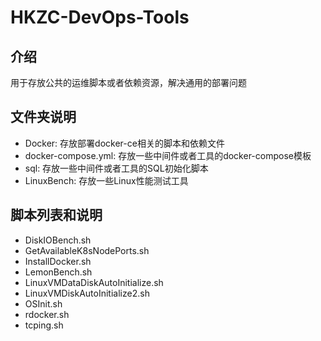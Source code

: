 # HKZC-DevOps-Tools

## 介绍

用于存放公共的运维脚本或者依赖资源，解决通用的部署问题

## 文件夹说明

* Docker: 存放部署docker-ce相关的脚本和依赖文件
* docker-compose.yml: 存放一些中间件或者工具的docker-compose模板
* sql: 存放一些中间件或者工具的SQL初始化脚本
* LinuxBench: 存放一些Linux性能测试工具

## 脚本列表和说明

* DiskIOBench.sh
* GetAvailableK8sNodePorts.sh
* InstallDocker.sh
* LemonBench.sh
* LinuxVMDataDiskAutoInitialize.sh
* LinuxVMDiskAutoInitialize2.sh
* OSInit.sh
* rdocker.sh
* tcping.sh
